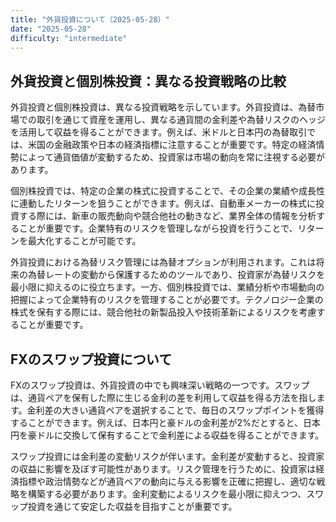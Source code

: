 ```yaml
---
title: "外貨投資について（2025-05-28）"
date: "2025-05-28"
difficulty: "intermediate"
---
```


## 外貨投資と個別株投資：異なる投資戦略の比較

外貨投資と個別株投資は、異なる投資戦略を示しています。外貨投資は、為替市場での取引を通じて資産を運用し、異なる通貨間の金利差や為替リスクのヘッジを活用して収益を得ることができます。例えば、米ドルと日本円の為替取引では、米国の金融政策や日本の経済指標に注意することが重要です。特定の経済情勢によって通貨価値が変動するため、投資家は市場の動向を常に注視する必要があります。

個別株投資では、特定の企業の株式に投資することで、その企業の業績や成長性に連動したリターンを狙うことができます。例えば、自動車メーカーの株式に投資する際には、新車の販売動向や競合他社の動きなど、業界全体の情報を分析することが重要です。企業特有のリスクを管理しながら投資を行うことで、リターンを最大化することが可能です。

外貨投資における為替リスク管理には為替オプションが利用されます。これは将来の為替レートの変動から保護するためのツールであり、投資家が為替リスクを最小限に抑えるのに役立ちます。一方、個別株投資では、業績分析や市場動向の把握によって企業特有のリスクを管理することが必要です。テクノロジー企業の株式を保有する際には、競合他社の新製品投入や技術革新によるリスクを考慮することが重要です。

## FXのスワップ投資について

FXのスワップ投資は、外貨投資の中でも興味深い戦略の一つです。スワップは、通貨ペアを保有した際に生じる金利の差を利用して収益を得る方法を指します。金利差の大きい通貨ペアを選択することで、毎日のスワップポイントを獲得することができます。例えば、日本円と豪ドルの金利差が2%だとすると、日本円を豪ドルに交換して保有することで金利差による収益を得ることができます。

スワップ投資には金利差の変動リスクが伴います。金利差が変動すると、投資家の収益に影響を及ぼす可能性があります。リスク管理を行うために、投資家は経済指標や政治情勢などが通貨ペアの動向に与える影響を正確に把握し、適切な戦略を構築する必要があります。金利変動によるリスクを最小限に抑えつつ、スワップ投資を通じて安定した収益を目指すことが重要です。
